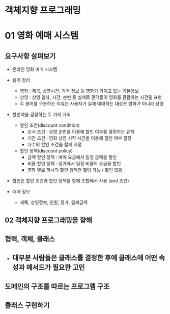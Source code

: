 # 객체지향 프로그래밍

# 01 영화 예매 시스템
## 요구사항 살펴보기
- 온라인 영화 예매 시스템
- 용어 정리
  - 영화 : 제목, 상영시간, 가격 정보 등 영화가 가지고 있는 기본정보
  - 상영 : 상영 일자, 시간, 순번 등 실제로 관객들이 영화를 관람하는 사건을 표현
  - 두 용어를 구분하는 이유는 사용자가 실제 예매하는 대상은 영화가 아니라 상영
  
- 할인액을 결정하는 두 가지 규칙
  - 할인 조건(discount condition)
    - 순서 조건 : 상영 순번을 이용해 할인 여부를 결정하는 규칙
    - 기간 조건 : 영화 상영 시작 시간을 이용해 할인 여부 결정
    - 다수의 할인 조건을 함께 지정
  - 할인 정책(discount policy)
    - 금액 할인 정책 : 예매 요금에서 일정 금액을 할인
    - 비율 할인 정책 : 정가에서 일정 비율의 요금을 할인
    - 영화 별로 하나의 할인 정책만 할당 가능 / 할인 없음

- 할인은 할인 조건과 할인 정책을 함께 조합해서 사용 (and 조건)

- 예매 정보
  - 제목, 상영정보, 인원, 정가, 결제금액
    
## 02 객체지향 프로그래밍을 향해
## 협력, 객체, 클래스
- 대부분 사람들은 클래스를 결정한 후에 클래스에 어떤 속성과 메서드가 필요한 고민
  - 


## 도메인의 구조를 따르는 프로그램 구조


## 클래스 구현하기



